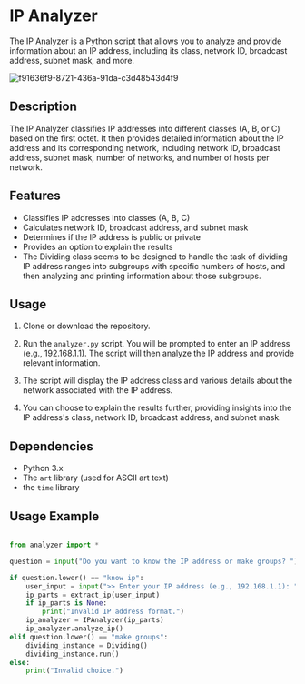 # IP Analyzer

The IP Analyzer is a Python script that allows you to analyze and provide information about an IP address, including its class, network ID, broadcast address, subnet mask, and more.


![f91636f9-8721-436a-91da-c3d48543d4f9](https://github.com/MRIiiIiIiI/IPAnalyzer/assets/142177107/c7bddffc-6fe2-41fa-9ecd-6127a407c935)

## Description

The IP Analyzer classifies IP addresses into different classes (A, B, or C) based on the first octet. It then provides detailed information about the IP address and its corresponding network, including network ID, broadcast address, subnet mask, number of networks, and number of hosts per network.

## Features

- Classifies IP addresses into classes (A, B, C)
- Calculates network ID, broadcast address, and subnet mask
- Determines if the IP address is public or private
- Provides an option to explain the results
- The Dividing class seems to be designed to handle the task of dividing IP address ranges into subgroups with specific numbers of hosts, and then analyzing and printing information about those subgroups.

## Usage

1. Clone or download the repository.

2. Run the `analyzer.py` script. You will be prompted to enter an IP address (e.g., 192.168.1.1). The script will then analyze the IP address and provide relevant information.

3. The script will display the IP address class and various details about the network associated with the IP address.

4. You can choose to explain the results further, providing insights into the IP address's class, network ID, broadcast address, and subnet mask.

## Dependencies

- Python 3.x
- The `art` library (used for ASCII art text)
- the `time` library

## Usage Example

```python

from analyzer import *

question = input("Do you want to know the IP address or make groups? ")

if question.lower() == "know ip":
    user_input = input(">> Enter your IP address (e.g., 192.168.1.1): ")
    ip_parts = extract_ip(user_input)
    if ip_parts is None:
        print("Invalid IP address format.")
    ip_analyzer = IPAnalyzer(ip_parts)
    ip_analyzer.analyze_ip()
elif question.lower() == "make groups":
    dividing_instance = Dividing()
    dividing_instance.run()
else:
    print("Invalid choice.")
